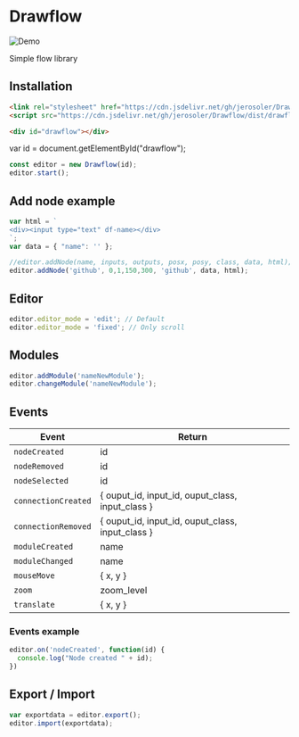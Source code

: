 # Drawflow

![Demo](https://github.com/jerosoler/Drawflow/blob/master/docs/drawflow.gif)

Simple flow library

## Installation

```html
<link rel="stylesheet" href="https://cdn.jsdelivr.net/gh/jerosoler/Drawflow/dist/drawflow.min.css">
<script src="https://cdn.jsdelivr.net/gh/jerosoler/Drawflow/dist/drawflow.min.js"></script>

<div id="drawflow"></div>
```

var id = document.getElementById("drawflow");
```javascript
const editor = new Drawflow(id);
editor.start();
```

## Add node example
```javascript
var html = `
<div><input type="text" df-name></div>
`;
var data = { "name": '' };

//editor.addNode(name, inputs, outputs, posx, posy, class, data, html);
editor.addNode('github', 0,1,150,300, 'github', data, html);
```

## Editor
```javascript
editor.editor_mode = 'edit'; // Default
editor.editor_mode = 'fixed'; // Only scroll
```

## Modules
```javascript
editor.addModule('nameNewModule');
editor.changeModule('nameNewModule');
```

## Events
Event | Return
--- | ---
  `nodeCreated` | id
  `nodeRemoved` | id
  `nodeSelected` | id
  `connectionCreated` | { ouput_id, input_id, ouput_class, input_class }
  `connectionRemoved` | { ouput_id, input_id, ouput_class, input_class }
  `moduleCreated` | name
  `moduleChanged` | name
  `mouseMove` | { x, y }
  `zoom` | zoom_level
  `translate` | { x, y }

### Events example
```javascript
editor.on('nodeCreated', function(id) {
  console.log("Node created " + id);
})
```

## Export / Import
```javascript
var exportdata = editor.export();
editor.import(exportdata);
```
